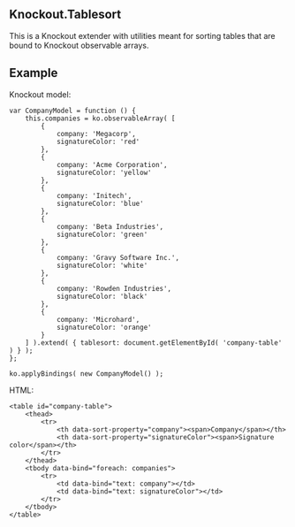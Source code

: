 ## Knockout.Tablesort

This is a Knockout extender with utilities meant for sorting tables that are
bound to Knockout observable arrays.

Example
-------

Knockout model:

    var CompanyModel = function () {
        this.companies = ko.observableArray( [
            {
                company: 'Megacorp',
                signatureColor: 'red'
            },
            {
                company: 'Acme Corporation',
                signatureColor: 'yellow'
            },
            {
                company: 'Initech',
                signatureColor: 'blue'
            },
            {
                company: 'Beta Industries',
                signatureColor: 'green'
            },
            {
                company: 'Gravy Software Inc.',
                signatureColor: 'white'
            },
            {
                company: 'Rowden Industries',
                signatureColor: 'black'
            },
            {
                company: 'Microhard',
                signatureColor: 'orange'
            }
        ] ).extend( { tablesort: document.getElementById( 'company-table' ) } );
    };

    ko.applyBindings( new CompanyModel() );

HTML:

    <table id="company-table">
        <thead>
            <tr>
                <th data-sort-property="company"><span>Company</span></th>
                <th data-sort-property="signatureColor"><span>Signature color</span></th>
            </tr>
        </thead>
        <tbody data-bind="foreach: companies">
            <tr>
                <td data-bind="text: company"></td>
                <td data-bind="text: signatureColor"></td>
            </tr>
        </tbody>
    </table>
